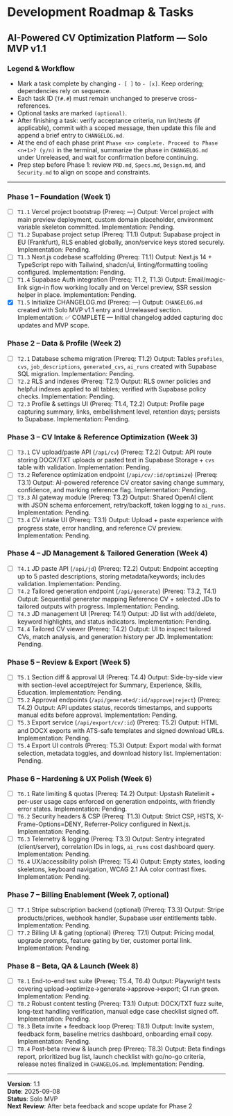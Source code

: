 # Development Roadmap & Tasks
## AI-Powered CV Optimization Platform — Solo MVP v1.1

### Legend & Workflow
- Mark a task complete by changing `- [ ]` to `- [x]`. Keep ordering; dependencies rely on sequence.
- Each task ID (`T#.#`) must remain unchanged to preserve cross-references.
- Optional tasks are marked `(optional)`.
- After finishing a task: verify acceptance criteria, run lint/tests (if applicable), commit with a scoped message, then update this file and append a brief entry to `CHANGELOG.md`.
- At the end of each phase print `Phase <n> complete. Proceed to Phase <n+1>? (y/n)` in the terminal, summarize the phase in `CHANGELOG.md` under Unreleased, and wait for confirmation before continuing.
- Prep step before Phase 1: review `PRD.md`, `Specs.md`, `Design.md`, and `Security.md` to align on scope and constraints.

---

### Phase 1 – Foundation (Week 1)
- [ ] `T1.1` Vercel project bootstrap (Prereq: —)
  Output: Vercel project with main preview deployment, custom domain placeholder, environment variable skeleton committed.
  Implementation: Pending.
- [ ] `T1.2` Supabase project setup (Prereq: T1.1)
  Output: Supabase project in EU (Frankfurt), RLS enabled globally, anon/service keys stored securely.
  Implementation: Pending.
- [ ] `T1.3` Next.js codebase scaffolding (Prereq: T1.1)
  Output: Next.js 14 + TypeScript repo with Tailwind, shadcn/ui, linting/formatting tooling configured.
  Implementation: Pending.
- [ ] `T1.4` Supabase Auth integration (Prereq: T1.2, T1.3)
  Output: Email/magic-link sign-in flow working locally and on Vercel preview, SSR session helper in place.
  Implementation: Pending.
 - [x] `T1.5` Initialize CHANGELOG.md (Prereq: —)
   Output: `CHANGELOG.md` created with Solo MVP v1.1 entry and Unreleased section.
   Implementation: ✅ COMPLETE — Initial changelog added capturing doc updates and MVP scope.

### Phase 2 – Data & Profile (Week 2)
- [ ] `T2.1` Database schema migration (Prereq: T1.2)
  Output: Tables `profiles`, `cvs`, `job_descriptions`, `generated_cvs`, `ai_runs` created with Supabase SQL migration.
  Implementation: Pending.
- [ ] `T2.2` RLS and indexes (Prereq: T2.1)
  Output: RLS owner policies and helpful indexes applied to all tables; verified with Supabase policy checks.
  Implementation: Pending.
- [ ] `T2.3` Profile & settings UI (Prereq: T1.4, T2.2)
  Output: Profile page capturing summary, links, embellishment level, retention days; persists to Supabase.
  Implementation: Pending.

### Phase 3 – CV Intake & Reference Optimization (Week 3)
- [ ] `T3.1` CV upload/paste API (`/api/cv`) (Prereq: T2.2)
  Output: API route storing DOCX/TXT uploads or pasted text in Supabase Storage + `cvs` table with validation.
  Implementation: Pending.
- [ ] `T3.2` Reference optimization endpoint (`/api/cv/:id/optimize`) (Prereq: T3.1)
  Output: AI-powered reference CV creator saving change summary, confidence, and marking reference flag.
  Implementation: Pending.
- [ ] `T3.3` AI gateway module (Prereq: T3.2)
  Output: Shared OpenAI client with JSON schema enforcement, retry/backoff, token logging to `ai_runs`.
  Implementation: Pending.
- [ ] `T3.4` CV intake UI (Prereq: T3.1)
  Output: Upload + paste experience with progress state, error handling, and reference CV preview.
  Implementation: Pending.

### Phase 4 – JD Management & Tailored Generation (Week 4)
- [ ] `T4.1` JD paste API (`/api/jd`) (Prereq: T2.2)
  Output: Endpoint accepting up to 5 pasted descriptions, storing metadata/keywords; includes validation.
  Implementation: Pending.
- [ ] `T4.2` Tailored generation endpoint (`/api/generate`) (Prereq: T3.2, T4.1)
  Output: Sequential generator mapping Reference CV + selected JDs to tailored outputs with progress.
  Implementation: Pending.
- [ ] `T4.3` JD management UI (Prereq: T4.1)
  Output: JD list with add/delete, keyword highlights, and status indicators.
  Implementation: Pending.
- [ ] `T4.4` Tailored CV viewer (Prereq: T4.2)
  Output: UI to inspect tailored CVs, match analysis, and generation history per JD.
  Implementation: Pending.

### Phase 5 – Review & Export (Week 5)
- [ ] `T5.1` Section diff & approval UI (Prereq: T4.4)
  Output: Side-by-side view with section-level accept/reject for Summary, Experience, Skills, Education.
  Implementation: Pending.
- [ ] `T5.2` Approval endpoints (`/api/generated/:id/approve|reject`) (Prereq: T4.2)
  Output: API updates status, records timestamps, and supports manual edits before approval.
  Implementation: Pending.
- [ ] `T5.3` Export service (`/api/export/cv/:id`) (Prereq: T5.2)
  Output: HTML and DOCX exports with ATS-safe templates and signed download URLs.
  Implementation: Pending.
- [ ] `T5.4` Export UI controls (Prereq: T5.3)
  Output: Export modal with format selection, metadata toggles, and download history list.
  Implementation: Pending.

### Phase 6 – Hardening & UX Polish (Week 6)
- [ ] `T6.1` Rate limiting & quotas (Prereq: T4.2)
  Output: Upstash Ratelimit + per-user usage caps enforced on generation endpoints, with friendly error states.
  Implementation: Pending.
- [ ] `T6.2` Security headers & CSP (Prereq: T1.3)
  Output: Strict CSP, HSTS, X-Frame-Options=DENY, Referrer-Policy configured in Next.js.
  Implementation: Pending.
- [ ] `T6.3` Telemetry & logging (Prereq: T3.3)
  Output: Sentry integrated (client/server), correlation IDs in logs, `ai_runs` cost dashboard query.
  Implementation: Pending.
- [ ] `T6.4` UX/accessibility polish (Prereq: T5.4)
  Output: Empty states, loading skeletons, keyboard navigation, WCAG 2.1 AA color contrast fixes.
  Implementation: Pending.

### Phase 7 – Billing Enablement (Week 7, optional)
- [ ] `T7.1` Stripe subscription backend (optional) (Prereq: T3.3)
  Output: Stripe products/prices, webhook handler, Supabase user entitlements table.
  Implementation: Pending.
- [ ] `T7.2` Billing UI & gating (optional) (Prereq: T7.1)
  Output: Pricing modal, upgrade prompts, feature gating by tier, customer portal link.
  Implementation: Pending.

### Phase 8 – Beta, QA & Launch (Week 8)
- [ ] `T8.1` End-to-end test suite (Prereq: T5.4, T6.4)
  Output: Playwright tests covering upload→optimize→generate→approve→export; CI run green.
  Implementation: Pending.
- [ ] `T8.2` Robust content testing (Prereq: T3.1)
  Output: DOCX/TXT fuzz suite, long-text handling verification, manual edge case checklist signed off.
  Implementation: Pending.
- [ ] `T8.3` Beta invite + feedback loop (Prereq: T8.1)
  Output: Invite system, feedback form, baseline metrics dashboard, onboarding email copy.
  Implementation: Pending.
- [ ] `T8.4` Post-beta review & launch prep (Prereq: T8.3)
  Output: Beta findings report, prioritized bug list, launch checklist with go/no-go criteria, release notes finalized in `CHANGELOG.md`.
  Implementation: Pending.

---

**Version**: 1.1  
**Date**: 2025-09-08  
**Status**: Solo MVP  
**Next Review**: After beta feedback and scope update for Phase 2
